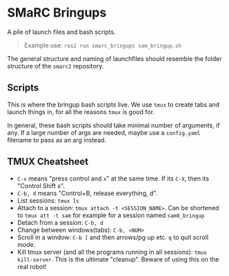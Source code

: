 # SMaRC Bringups

A pile of launch files and bash scripts.

> Example use: `ros2 run smarc_bringups sam_bringup.sh`

The general structure and naming of launchfiles should resemble the folder structure of the `smarc2` repository.

## Scripts
This is where the bringup bash scripts live.
We use `tmux` to create tabs and launch things in, for all the reasons `tmux` is good for.

In general, these bash scripts should take minimal number of arguments, if any.
If a large number of args are needed, maybe use a `config.yaml` filename to pass as an arg instead.


## TMUX Cheatsheet
- `C-x` means "press control and `x`" at the same time. If its `C-X`, then its "Control Shift x".
- `C-b, d` means "Control+B, release everything, d".
- List sessions: `tmux ls`
- Attach to a session: `tmux attach -t <SESSION_NAME>`. Can be shortened to `tmux att -t sam` for example for a session named `sam0_bringup`
- Detach from a session: `C-b, d`
- Change between windows(tabs): `C-b, <NUM>`
- Scroll in a window: `C-b [` and then arrows/pg up etc. `q` to quit scroll mode.
- Kill tmux server (and all the programs running in all sessions): `tmux kill-server`. This is the ultimate "cleanup". Beware of using this on the real robot!

